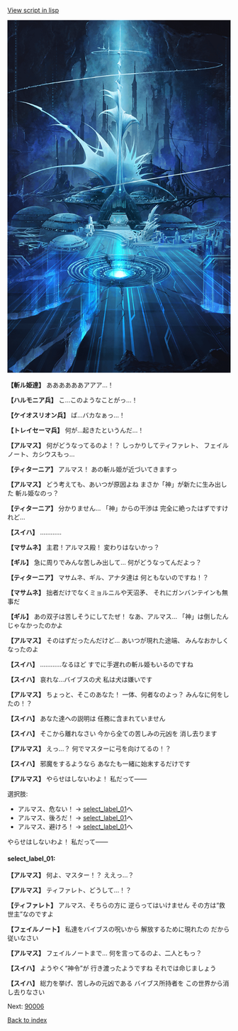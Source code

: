 [View script in lisp](../scripts/101201010.txt)

![profound_nolight.png](../images/backgrounds/profound_nolight.png)

**【斬ル姫達】**
ああああああアアア…！

**【ハルモニア兵】**
こ…このようなことがっ…！

**【ケイオスリオン兵】**
ば…バカなぁっ…！

**【トレイセーマ兵】**
何が…起きたというんだ…！

**【アルマス】**
何がどうなってるのよ！？
しっかりしてティファレト、
フェイルノート、カシウスもっ…

**【ティターニア】**
アルマス！
あの斬ル姫が近づいてきますっ

**【アルマス】**
どう考えても、あいつが原因よね
まさか「神」が新たに生み出した
斬ル姫なのっ？

**【ティターニア】**
分かりません…
「神」からの干渉は
完全に絶ったはずですけれど…

**【スイハ】**
…………

**【マサムネ】**
主君！アルマス殿！
変わりはないかっ？

**【ギル】**
急に周りでみんな苦しみ出して…
何がどうなってんだよっ？

**【ティターニア】**
マサムネ、ギル、アナタ達は
何ともないのですね！？

**【マサムネ】**
拙者だけでなくミョルニルや天沼矛、
それにガンバンテインも無事だ

**【ギル】**
あの双子は苦しそうにしてたぜ！
なあ、アルマス…
「神」は倒したんじゃなかったのかよ

**【アルマス】**
そのはずだったんだけど…
あいつが現れた途端、
みんなおかしくなったのよ

**【スイハ】**
…………なるほど
すでに手遅れの斬ル姫もいるのですね

**【スイハ】**
哀れな…バイブスの犬
私は犬は嫌いです

**【アルマス】**
ちょっと、そこのあなた！
一体、何者なのよっ？
みんなに何をしたの！？

**【スイハ】**
あなた達への説明は
任務に含まれていません

**【スイハ】**
そこから離れなさい
今から全ての苦しみの元凶を
消し去ります

**【アルマス】**
えっ…？
何でマスターに弓を向けてるの！？

**【スイハ】**
邪魔をするようなら
あなたも一緒に始末するだけです

**【アルマス】**
やらせはしないわよ！
私だって――

選択肢:
- アルマス、危ない！ → [select_label_01](#select_label_01)へ
- アルマス、後ろだ！ → [select_label_01](#select_label_01)へ
- アルマス、避けろ！ → [select_label_01](#select_label_01)へ

やらせはしないわよ！
私だって――

#### select_label_01:

**【アルマス】**
何よ、マスター！？
ええっ…？

**【アルマス】**
ティファレト、どうして…！？

**【ティファレト】**
アルマス、そちらの方に
逆らってはいけません
その方は“救世主”なのですよ

**【フェイルノート】**
私達をバイブスの呪いから
解放するために現れたの
だから従いなさい

**【アルマス】**
フェイルノートまで…
何を言ってるのよ、二人ともっ？

**【スイハ】**
ようやく“神令”が
行き渡ったようですね
それでは命じましょう

**【スイハ】**
総力を挙げ、苦しみの元凶である
バイブス所持者を
この世界から消し去りなさい

Next: [90006](90006.md)

[Back to index](index.md)
